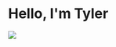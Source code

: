 # Hello, I'm Tyler
<a href="https://linkedin.com/in/tyler-parker"><img src="https://img.shields.io/badge/-LinkedIn-0072b1?&style=for-the-badge&logo=linkedin&logoColor=white" /></a>




